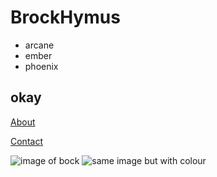 # BrockHymus
- arcane
- ember
- phoenix
## okay

[About](https://www.bockexe.weebly.com)

[Contact](https://notbock.github.io/contact.html)

![image of bock](https://bockexe.weebly.com/uploads/1/2/4/1/124178278/published/126693848-151189366720326-8600588478497839249-n.jpg?1619538774)
![same image but with colour](https://imgur.com/a/XEO8Pk3)
